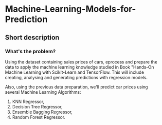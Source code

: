 # Machine-Learning-Models-for-Prediction

## Short description

### What's the problem?

Using the dataset containing sales prices of cars, eprocess and prepare the data to apply the machine learning knowledge studied in Book "Hands-On Machine Learning with Scikit-Learn and TensorFlow. This will include creating, analysing and generating predictions with regression models.

Also, using the previous data preparation, we'll predict car prices using several Machine Learning Algorithms:

1) KNN Regressor, 
2) Decision Tree Regressor,
3) Ensemble Bagging Regressor,
4) Random Forest Regressor.
